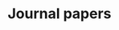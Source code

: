 ---
cms_exclude: false
header:
  caption: ""
  image: ""
title: Journal papers
view: 4
featured: true
---